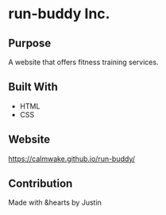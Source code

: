 # run-buddy Inc.

## Purpose
A website that offers fitness training services.

## Built With
* HTML
* CSS

## Website
https://calmwake.github.io/run-buddy/

## Contribution
Made with &hearts by Justin
